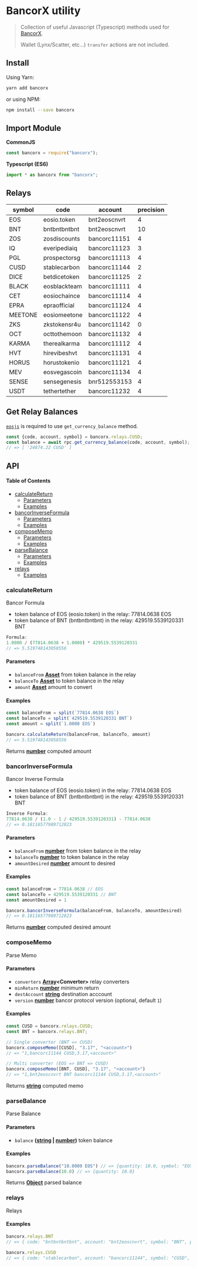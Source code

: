 # BancorX utility

> Collection of useful Javascript (Typescript) methods used for [BancorX](https://eos.bancor.network).
>
> Wallet (Lynx/Scatter, etc...) `transfer` actions are not included.

## Install

Using Yarn:

```bash
yarn add bancorx
```

or using NPM:

```bash
npm install --save bancorx
```

## Import Module

**CommonJS**

```js
const bancorx = require("bancorx");
```

**Typescript (ES6)**

```js
import * as bancorx from "bancorx";
```

## Relays

| **symbol** | **code**     | **account**  | **precision** |
| ---------- | ------------ | ------------ | ------------- |
| EOS        | eosio.token  | bnt2eoscnvrt | 4             |
| BNT        | bntbntbntbnt | bnt2eoscnvrt | 10            |
| ZOS        | zosdiscounts | bancorc11151 | 4             |
| IQ         | everipediaiq | bancorc11123 | 3             |
| PGL        | prospectorsg | bancorc11113 | 4             |
| CUSD       | stablecarbon | bancorc11144 | 2             |
| DICE       | betdicetoken | bancorc11125 | 2             |
| BLACK      | eosblackteam | bancorc11111 | 4             |
| CET        | eosiochaince | bancorc11114 | 4             |
| EPRA       | epraofficial | bancorc11124 | 4             |
| MEETONE    | eosiomeetone | bancorc11122 | 4             |
| ZKS        | zkstokensr4u | bancorc11142 | 0             |
| OCT        | octtothemoon | bancorc11132 | 4             |
| KARMA      | therealkarma | bancorc11112 | 4             |
| HVT        | hirevibeshvt | bancorc11131 | 4             |
| HORUS      | horustokenio | bancorc11121 | 4             |
| MEV        | eosvegascoin | bancorc11134 | 4             |
| SENSE      | sensegenesis | bnr512553153 | 4             |
| USDT       | tethertether | bancorc11232 | 4             |

## Get Relay Balances

[`eosjs`](https://github.com/EOSIO/eosjs) is required to use `get_currency_balance` method.

```js
const {code, account, symbol} = bancorx.relays.CUSD;
const balance = await rpc.get_currency_balance(code, account, symbol);
// => [ '24874.22 CUSD' ]
```

## API

<!-- Generated by documentation.js. Update this documentation by updating the source code. -->

#### Table of Contents

-   [calculateReturn](#calculateReturn)
    -   [Parameters](#parameters)
    -   [Examples](#examples)
-   [bancorInverseFormula](#bancorinverseformula)
    -   [Parameters](#parameters-1)
    -   [Examples](#examples-1)
-   [composeMemo](#composememo)
    -   [Parameters](#parameters-2)
    -   [Examples](#examples-2)
-   [parseBalance](#parsebalance)
    -   [Parameters](#parameters-3)
    -   [Examples](#examples-3)
-   [relays](#relays)
    -   [Examples](#examples-4)

### calculateReturn

Bancor Formula

-   token balance of EOS (eosio.token) in the relay: 77814.0638 EOS
-   token balance of BNT (bntbntbntbnt) in the relay: 429519.5539120331 BNT

```js
Formula:
1.0000 / (77814.0638 + 1.0000) * 429519.5539120331
// => 5.519748143058556
```

#### Parameters

-   `balanceFrom` **[Asset](https://github.com/EOS-Nation/eos-common#constructor)** from token balance in the relay
-   `balanceTo` **[Asset](https://github.com/EOS-Nation/eos-common#constructor)** to token balance in the relay
-   `amount` **[Asset](https://github.com/EOS-Nation/eos-common#constructor)** amount to convert

#### Examples

```javascript
const balanceFrom = split(`77814.0638 EOS`)
const balanceTo = split(`429519.5539120331 BNT`)
const amount = split(`1.0000 EOS`)

bancorx.calculateReturn(balanceFrom, balanceTo, amount)
// => 5.519748143058556
```

Returns **[number](https://developer.mozilla.org/docs/Web/JavaScript/Reference/Global_Objects/Number)** computed amount

### bancorInverseFormula

Bancor Inverse Formula

-   token balance of EOS (eosio.token) in the relay: 77814.0638 EOS
-   token balance of BNT (bntbntbntbnt) in the relay: 429519.5539120331 BNT

```js
Inverse Formula:
77814.0638 / (1.0 - 1 / 429519.5539120331) - 77814.0638
// => 0.18116577989712823
```

#### Parameters

-   `balanceFrom` **[number](https://developer.mozilla.org/docs/Web/JavaScript/Reference/Global_Objects/Number)** from token balance in the relay
-   `balanceTo` **[number](https://developer.mozilla.org/docs/Web/JavaScript/Reference/Global_Objects/Number)** to token balance in the relay
-   `amountDesired` **[number](https://developer.mozilla.org/docs/Web/JavaScript/Reference/Global_Objects/Number)** amount to desired

#### Examples

```javascript
const balanceFrom = 77814.0638 // EOS
const balanceTo = 429519.5539120331 // BNT
const amountDesired = 1

bancorx.bancorInverseFormula(balanceFrom, balanceTo, amountDesired)
// => 0.18116577989712823
```

Returns **[number](https://developer.mozilla.org/docs/Web/JavaScript/Reference/Global_Objects/Number)** computed desired amount

### composeMemo

Parse Memo

#### Parameters

-   `converters` **[Array](https://developer.mozilla.org/docs/Web/JavaScript/Reference/Global_Objects/Array)&lt;Converter>** relay converters
-   `minReturn` **[number](https://developer.mozilla.org/docs/Web/JavaScript/Reference/Global_Objects/Number)** minimum return
-   `destAccount` **[string](https://developer.mozilla.org/docs/Web/JavaScript/Reference/Global_Objects/String)** destination acccount
-   `version` **[number](https://developer.mozilla.org/docs/Web/JavaScript/Reference/Global_Objects/Number)** bancor protocol version (optional, default `1`)

#### Examples

```javascript
const CUSD = bancorx.relays.CUSD;
const BNT = bancorx.relays.BNT;

// Single converter (BNT => CUSD)
bancorx.composeMemo([CUSD], "3.17", "<account>")
// => "1,bancorc11144 CUSD,3.17,<account>"

// Multi converter (EOS => BNT => CUSD)
bancorx.composeMemo([BNT, CUSD], "3.17", "<account>")
// => "1,bnt2eoscnvrt BNT bancorc11144 CUSD,3.17,<account>"
```

Returns **[string](https://developer.mozilla.org/docs/Web/JavaScript/Reference/Global_Objects/String)** computed memo

### parseBalance

Parse Balance

#### Parameters

-   `balance` **([string](https://developer.mozilla.org/docs/Web/JavaScript/Reference/Global_Objects/String) \| [number](https://developer.mozilla.org/docs/Web/JavaScript/Reference/Global_Objects/Number))** token balance

#### Examples

```javascript
bancorx.parseBalance("10.0000 EOS") // => {quantity: 10.0, symbol: "EOS"}
bancorx.parseBalance(10.0) // => {quantity: 10.0}
```

Returns **[Object](https://developer.mozilla.org/docs/Web/JavaScript/Reference/Global_Objects/Object)** parsed balance

### relays

Relays

#### Examples

```javascript
bancorx.relays.BNT
// => { code: "bntbntbntbnt", account: "bnt2eoscnvrt", symbol: "BNT", precision: 10 }

bancorx.relays.CUSD
// => { code: "stablecarbon", account: "bancorc11144", symbol: "CUSD", precision: 2 }
```
